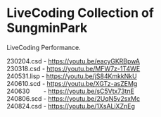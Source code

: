 # LiveCoding Collection of SungminPark

LiveCoding Performance.

230204.csd  - https://youtu.be/eacyGKRBpwA  
230318.csd  - https://youtu.be/MFW7z-1T4WE  
240531.lisp - https://youtu.be/jS84KmkkNkU  
240610.scd  - https://youtu.be/XGTz-asZEMg  
240630 &nbsp;&nbsp;&nbsp;&nbsp;&nbsp;&nbsp; - https://youtu.be/sC5Vtx73tnE  
240806.scd  - https://youtu.be/2UqN5v2sxMc  
240824.csd  - https://youtu.be/1XsALiXZnEg  

